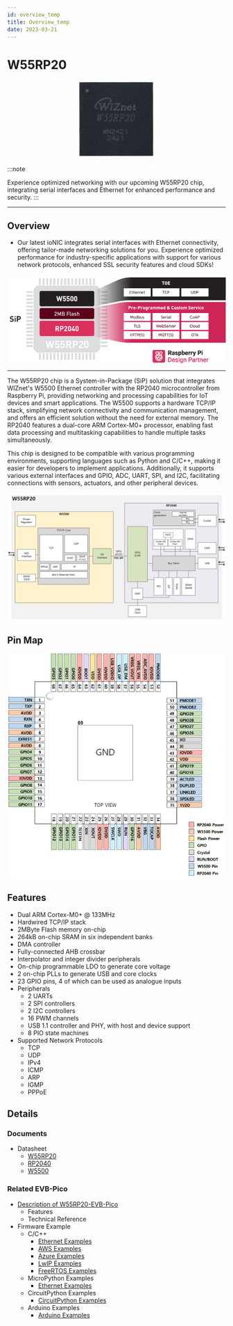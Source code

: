 ```yaml
---
id: overview_temp
title: Overview_temp
date: 2023-03-21
---
```




# W55RP20

<p align="center">
  <img src="/img/products/w55rp20/W55RP20_Chip.jpg" />
</p>

<!-- ![](/img/products/w55rp20/W55RP20_Chip.jpg) -->

:::note

Experience optimized networking with our upcoming W55RP20 chip, integrating serial interfaces and Ethernet for enhanced performance and security.
:::

----

## Overview

- Our latest ioNIC integrates serial interfaces with Ethernet connectivity, offering tailor-made networking solutions for you. Experience optimized performance for industry-specific applications with support for various network protocols, enhanced SSL security features and cloud SDKs! 

![](/img/products/w55rp20/w55rp20_overview.png)

----

The W55RP20 chip is a System-in-Package (SiP) solution that integrates WIZnet's W5500 Ethernet controller with the RP2040 microcontroller from Raspberry Pi, providing networking and processing capabilities for IoT devices and smart applications. The W5500 supports a hardware TCP/IP stack, simplifying network connectivity and communication management, and offers an efficient solution without the need for external memory. The RP2040 features a dual-core ARM Cortex-M0+ processor, enabling fast data processing and multitasking capabilities to handle multiple tasks simultaneously. 

This chip is designed to be compatible with various programming environments, supporting languages such as Python and C/C++, making it easier for developers to implement applications. Additionally, it supports various external interfaces and GPIO, ADC, UART, SPI, and I2C, facilitating connections with sensors, actuators, and other peripheral devices. 

![](/img/products/w55rp20/W55RP20_system_overview.png)

## Pin Map


<p align="center">
  <img src="/img/products/w55rp20/W55RP20_pinout_v3.png" />
</p>

## Features
* Dual ARM Cortex-M0+ @ 133MHz 
* Hardwired TCP/IP stack 
* 2MByte Flash memory on-chip 
* 264kB on-chip SRAM in six independent banks 
* DMA controller 
* Fully-connected AHB crossbar 
* Interpolator and integer divider peripherals 
* On-chip programmable LDO to generate core voltage 
* 2 on-chip PLLs to generate USB and core clocks 
* 23 GPIO pins, 4 of which can be used as analogue inputs 
* Peripherals 
    * 2 UARTs 
    * 2 SPI controllers 
    * 2 I2C controllers 
    * 16 PWM channels 
    * USB 1.1 controller and PHY, with host and device support 
    * 8 PIO state machines 
* Supported Network Protocols 
    * TCP  
    * UDP 
    * IPv4 
    * ICMP 
    * ARP 
    * IGMP 
    * PPPoE 


## Details
### Documents
- Datasheet
    - [W55RP20](https://docs.wiznet.io/Product/Chip/MCU/W55RP20/documents_md#data-sheet)
    - [RP2040](https://docs.wiznet.io/Product/Chip/MCU/W55RP20/documents_md#rp2040-data-sheet)
    - [W5500](https://docs.wiznet.io/Product/Chip/Ethernet/W5500/datasheet)

### Related EVB-Pico
- [Description of W55RP20-EVB-Pico](https://docs.wiznet.io/Product/Chip/MCU/W55RP20/w55rp20-evb-pico)
    - Features
    - Technical Reference
- Firmware Example
	- C/C++
  	  - [Ethernet Examples](https://github.com/WIZnet-ioNIC/WIZnet-PICO-C)
  	  - [AWS Examples](https://github.com/WIZnet-ioNIC/WIZnet-PICO-AWS-C)
  	  - [Azure Examples](https://github.com/WIZnet-ioNIC/WIZnet-PICO-AZURE-C)
  	  - [LwIP Examples](https://github.com/WIZnet-ioNIC/WIZnet-PICO-LWIP-C)
  	  - [FreeRTOS Examples](https://github.com/WIZnet-ioNIC/WIZnet-PICO-FREERTOS-C)
	- MicroPython Examples
  	  - [Ethernet Examples](https://github.com/WIZnet-ioNIC/WIZnet-ioNIC-micropython)
	- CircuitPython Examples
   	  - [CircuitPython Examples](https://github.com/WIZnet-ioNIC/WIZnet-ioNIC-Circuitpython)
	- Arduino Examples
  	  - [Arduino Examples](https://github.com/earlephilhower/arduino-pico)